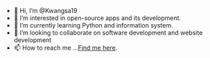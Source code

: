 - 👋 Hi, I’m @Kwangsa19
- 👀 I’m interested in open-source apps and its development.
- 🌱 I’m currently learning Python and information system.
- 💞️ I’m looking to collaborate on software development and website development
- 📫 How to reach me ...[Find me here](https://kwng19.github.io/). 

<!---
Kwangsa19/Kwangsa19 is a ✨ special ✨ repository because its `README.md` (this file) appears on your GitHub profile.
You can click the Preview link to take a look at your changes.
--->
